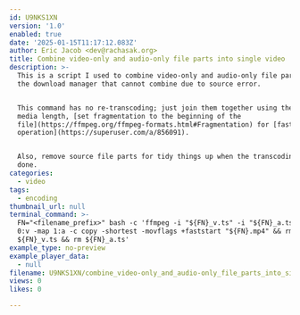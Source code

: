 ```yaml
---
id: U9NKS1XN
version: '1.0'
enabled: true
date: '2025-01-15T11:17:12.083Z'
author: Eric Jacob <dev@rachasak.org>
title: Combine video-only and audio-only file parts into single video
description: >-
  This is a script I used to combine video-only and audio-only file parts from
  the download manager that cannot combine due to source error.


  This command has no re-transcoding; just join them together using the minimum
  media length, [set fragmentation to the beginning of the
  file](https://ffmpeg.org/ffmpeg-formats.html#Fragmentation) for [faster
  operation](https://superuser.com/a/856091).


  Also, remove source file parts for tidy things up when the transcoding is
  done.
categories:
  - video
tags:
  - encoding
thumbnail_url: null
terminal_command: >-
  FN="<filename_prefix>" bash -c 'ffmpeg -i "${FN}_v.ts" -i "${FN}_a.ts" -map
  0:v -map 1:a -c copy -shortest -movflags +faststart "${FN}.mp4" && rm
  ${FN}_v.ts && rm ${FN}_a.ts'
example_type: no-preview
example_player_data:
  - null
filename: U9NKS1XN/combine_video-only_and_audio-only_file_parts_into_single_video.md
views: 0
likes: 0

---
```

